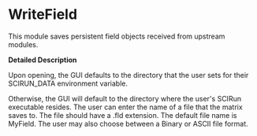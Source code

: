 # WriteField

This module saves persistent field objects received from upstream modules.

**Detailed Description**

Upon opening, the GUI defaults to the directory that the user sets for their SCIRUN_DATA environment variable.

Otherwise, the GUI will default to the directory where the user's SCIRun executable resides. The user can enter the name of a file that the matrix saves to. The file should have a .fld extension. The default file name is MyField. The user may also choose between a Binary or ASCII file format.
